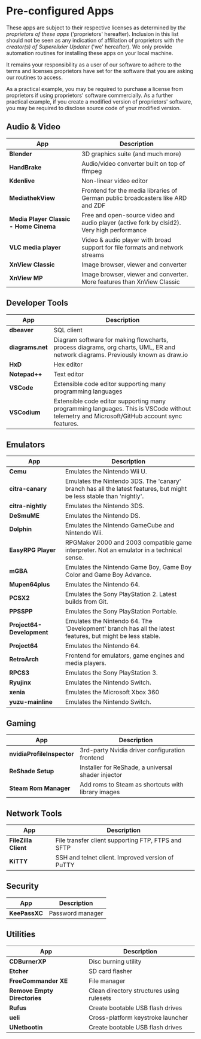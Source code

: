 # Pre-configured Apps

These apps are subject to their respective licenses as determined by _the proprietors of these apps_ ('proprietors' hereafter).
Inclusion in this list should not be seen as any indication of affiliation of proprietors with _the creator(s) of Superelixier Updater_ ('we' hereafter).
We only provide automation routines for installing these apps on your local machine.

It remains your responsibility as a user of our software to adhere to the terms and licenses proprietors have set for the software that you are asking our routines to access.

As a practical example, you may be required to purchase a license from proprietors if using proprietors' software commercially.
As a further practical example, if you create a modified version of proprietors' software, you may be required to disclose source code of your modified version.

## Audio & Video
App | Description
--- | ---
**Blender** | 3D graphics suite (and much more)
**HandBrake** | Audio/video converter built on top of ffmpeg
**Kdenlive** | Non-linear video editor
**MediathekView** | Frontend for the media libraries of German public broadcasters like ARD and ZDF
**Media Player Classic - Home Cinema** | Free and open-source video and audio player (active fork by clsid2). Very high performance
**VLC media player** | Video & audio player with broad support for file formats and network streams
**XnView Classic** | Image browser, viewer and converter
**XnView MP** | Image browser, viewer and converter. More features than XnView Classic
## Developer Tools
App | Description
--- | ---
**dbeaver** | SQL client
**diagrams.net** | Diagram software for making flowcharts, process diagrams, org charts, UML, ER and network diagrams. Previously known as draw.io
**HxD** | Hex editor
**Notepad++** | Text editor
**VSCode** | Extensible code editor supporting many programming languages
**VSCodium** | Extensible code editor supporting many programming languages. This is VSCode without telemetry and Microsoft/GitHub account sync features.
## Emulators
App | Description
--- | ---
**Cemu** | Emulates the Nintendo Wii U.
**citra-canary** | Emulates the Nintendo 3DS. The 'canary' branch has all the latest features, but might be less stable than 'nightly'.
**citra-nightly** | Emulates the Nintendo 3DS.
**DeSmuME** | Emulates the Nintendo DS.
**Dolphin** | Emulates the Nintendo GameCube and Nintendo Wii.
**EasyRPG Player** | RPGMaker 2000 and 2003 compatible game interpreter. Not an emulator in a technical sense.
**mGBA** | Emulates the Nintendo Game Boy, Game Boy Color and Game Boy Advance.
**Mupen64plus** | Emulates the Nintendo 64.
**PCSX2** | Emulates the Sony PlayStation 2. Latest builds from Git.
**PPSSPP** | Emulates the Sony PlayStation Portable.
**Project64-Development** | Emulates the Nintendo 64. The 'Development' branch has all the latest features, but might be less stable.
**Project64** | Emulates the Nintendo 64.
**RetroArch** | Frontend for emulators, game engines and media players.
**RPCS3** | Emulates the Sony PlayStation 3.
**Ryujinx** | Emulates the Nintendo Switch.
**xenia** | Emulates the Microsoft Xbox 360
**yuzu-mainline** | Emulates the Nintendo Switch.
## Gaming
App | Description
--- | ---
**nvidiaProfileInspector** | 3rd-party Nvidia driver configuration frontend
**ReShade Setup** | Installer for ReShade, a universal shader injector
**Steam Rom Manager** | Add roms to Steam as shortcuts with library images
## Network Tools
App | Description
--- | ---
**FileZilla Client** | File transfer client supporting FTP, FTPS and SFTP
**KiTTY** | SSH and telnet client. Improved version of PuTTY
## Security
App | Description
--- | ---
**KeePassXC** | Password manager
## Utilities
App | Description
--- | ---
**CDBurnerXP** | Disc burning utility
**Etcher** | SD card flasher
**FreeCommander XE** | File manager
**Remove Empty Directories** | Clean directory structures using rulesets
**Rufus** | Create bootable USB flash drives
**ueli** | Cross-platform keystroke launcher
**UNetbootin** | Create bootable USB flash drives
